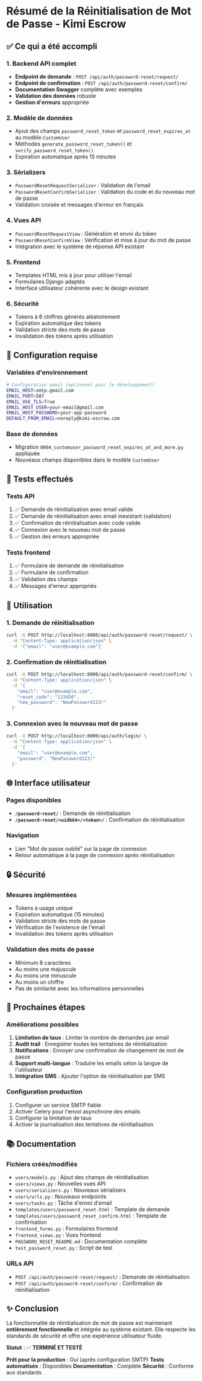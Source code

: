 # Résumé de la Réinitialisation de Mot de Passe - Kimi Escrow

## ✅ Ce qui a été accompli

### 1. Backend API complet
- **Endpoint de demande** : `POST /api/auth/password-reset/request/`
- **Endpoint de confirmation** : `POST /api/auth/password-reset/confirm/`
- **Documentation Swagger** complète avec exemples
- **Validation des données** robuste
- **Gestion d'erreurs** appropriée

### 2. Modèle de données
- Ajout des champs `password_reset_token` et `password_reset_expires_at` au modèle `CustomUser`
- Méthodes `generate_password_reset_token()` et `verify_password_reset_token()`
- Expiration automatique après 15 minutes

### 3. Sérializers
- `PasswordResetRequestSerializer` : Validation de l'email
- `PasswordResetConfirmSerializer` : Validation du code et du nouveau mot de passe
- Validation croisée et messages d'erreur en français

### 4. Vues API
- `PasswordResetRequestView` : Génération et envoi du token
- `PasswordResetConfirmView` : Vérification et mise à jour du mot de passe
- Intégration avec le système de réponse API existant

### 5. Frontend
- Templates HTML mis à jour pour utiliser l'email
- Formulaires Django adaptés
- Interface utilisateur cohérente avec le design existant

### 6. Sécurité
- Tokens à 6 chiffres générés aléatoirement
- Expiration automatique des tokens
- Validation stricte des mots de passe
- Invalidation des tokens après utilisation

## 🔧 Configuration requise

### Variables d'environnement
```bash
# Configuration email (optionnel pour le développement)
EMAIL_HOST=smtp.gmail.com
EMAIL_PORT=587
EMAIL_USE_TLS=True
EMAIL_HOST_USER=your-email@gmail.com
EMAIL_HOST_PASSWORD=your-app-password
DEFAULT_FROM_EMAIL=noreply@kimi-escrow.com
```

### Base de données
- Migration `0004_customuser_password_reset_expires_at_and_more.py` appliquée
- Nouveaux champs disponibles dans le modèle `CustomUser`

## 🧪 Tests effectués

### Tests API
1. ✅ Demande de réinitialisation avec email valide
2. ✅ Demande de réinitialisation avec email inexistant (validation)
3. ✅ Confirmation de réinitialisation avec code valide
4. ✅ Connexion avec le nouveau mot de passe
5. ✅ Gestion des erreurs appropriée

### Tests frontend
1. ✅ Formulaire de demande de réinitialisation
2. ✅ Formulaire de confirmation
3. ✅ Validation des champs
4. ✅ Messages d'erreur appropriés

## 📱 Utilisation

### 1. Demande de réinitialisation
```bash
curl -X POST http://localhost:8000/api/auth/password-reset/request/ \
  -H "Content-Type: application/json" \
  -d '{"email": "user@example.com"}'
```

### 2. Confirmation de réinitialisation
```bash
curl -X POST http://localhost:8000/api/auth/password-reset/confirm/ \
  -H "Content-Type: application/json" \
  -d '{
    "email": "user@example.com",
    "reset_code": "123456",
    "new_password": "NewPassword123!"
  }'
```

### 3. Connexion avec le nouveau mot de passe
```bash
curl -X POST http://localhost:8000/api/auth/login/ \
  -H "Content-Type: application/json" \
  -d '{
    "email": "user@example.com",
    "password": "NewPassword123!"
  }'
```

## 🌐 Interface utilisateur

### Pages disponibles
- **`/password-reset/`** : Demande de réinitialisation
- **`/password-reset/<uidb64>/<token>/`** : Confirmation de réinitialisation

### Navigation
- Lien "Mot de passe oublié" sur la page de connexion
- Retour automatique à la page de connexion après réinitialisation

## 🔒 Sécurité

### Mesures implémentées
- Tokens à usage unique
- Expiration automatique (15 minutes)
- Validation stricte des mots de passe
- Vérification de l'existence de l'email
- Invalidation des tokens après utilisation

### Validation des mots de passe
- Minimum 8 caractères
- Au moins une majuscule
- Au moins une minuscule
- Au moins un chiffre
- Pas de similarité avec les informations personnelles

## 🚀 Prochaines étapes

### Améliorations possibles
1. **Limitation de taux** : Limiter le nombre de demandes par email
2. **Audit trail** : Enregistrer toutes les tentatives de réinitialisation
3. **Notifications** : Envoyer une confirmation de changement de mot de passe
4. **Support multi-langue** : Traduire les emails selon la langue de l'utilisateur
5. **Intégration SMS** : Ajouter l'option de réinitialisation par SMS

### Configuration production
1. Configurer un service SMTP fiable
2. Activer Celery pour l'envoi asynchrone des emails
3. Configurer la limitation de taux
4. Activer la journalisation des tentatives de réinitialisation

## 📚 Documentation

### Fichiers créés/modifiés
- `users/models.py` : Ajout des champs de réinitialisation
- `users/views.py` : Nouvelles vues API
- `users/serializers.py` : Nouveaux sérializers
- `users/urls.py` : Nouveaux endpoints
- `users/tasks.py` : Tâche d'envoi d'email
- `templates/users/password_reset.html` : Template de demande
- `templates/users/password_reset_confirm.html` : Template de confirmation
- `frontend_forms.py` : Formulaires frontend
- `frontend_views.py` : Vues frontend
- `PASSWORD_RESET_README.md` : Documentation complète
- `test_password_reset.py` : Script de test

### URLs API
- `POST /api/auth/password-reset/request/` : Demande de réinitialisation
- `POST /api/auth/password-reset/confirm/` : Confirmation de réinitialisation

## ✨ Conclusion

La fonctionnalité de réinitialisation de mot de passe est maintenant **entièrement fonctionnelle** et intégrée au système existant. Elle respecte les standards de sécurité et offre une expérience utilisateur fluide.

**Statut** : ✅ **TERMINÉ ET TESTÉ**

**Prêt pour la production** : Oui (après configuration SMTP)
**Tests automatisés** : Disponibles
**Documentation** : Complète
**Sécurité** : Conforme aux standards

